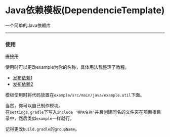 # Java依赖模板(DependencieTemplate)
一个简单的Java依赖库
***
### 使用
~~直接用~~

使用时可以更改example为你的名称，具体用法我整理了教程。
* [发布依赖1](https://blog.csdn.net/qq_37492806/article/details/106252283)
* [发布依赖2](https://blog.csdn.net/tanlove1314/article/details/87094778)

模板使用时将代码放置在`example/src/main/java/example.util`下面。

当然，你可以自己制作模块。<br>
在`settings.gradle`下写入`include '模块名称'`并且创建同名的文件夹在项目根目录中，然后类似`example`一样就行。

记得更改`build.gradle`的`groupName`。
